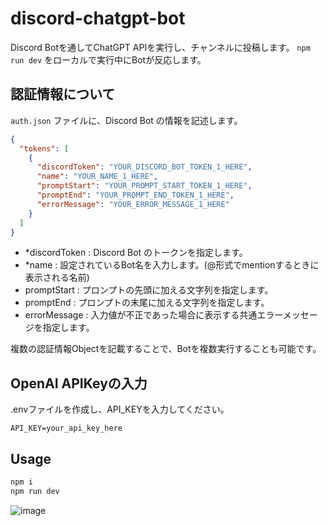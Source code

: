 # discord-chatgpt-bot

Discord Botを通してChatGPT APIを実行し、チャンネルに投稿します。
`npm run dev` をローカルで実行中にBotが反応します。

## 認証情報について

`auth.json` ファイルに、Discord Bot の情報を記述します。

```json
{
  "tokens": [
    {
      "discordToken": "YOUR_DISCORD_BOT_TOKEN_1_HERE",
      "name": "YOUR_NAME_1_HERE",
      "promptStart": "YOUR_PROMPT_START_TOKEN_1_HERE",
      "promptEnd": "YOUR_PROMPT_END_TOKEN_1_HERE",
      "errorMessage": "YOUR_ERROR_MESSAGE_1_HERE"
    }
  ]
}
```

- *discordToken : Discord Bot のトークンを指定します。
- *name : 設定されているBot名を入力します。(@形式でmentionするときに表示される名前)
- promptStart : プロンプトの先頭に加える文字列を指定します。
- promptEnd : プロンプトの末尾に加える文字列を指定します。
- errorMessage : 入力値が不正であった場合に表示する共通エラーメッセージを指定します。

複数の認証情報Objectを記載することで、Botを複数実行することも可能です。

## OpenAI APIKeyの入力

.envファイルを作成し、API_KEYを入力してください。

```env
API_KEY=your_api_key_here
```

## Usage

```zsh
npm i
npm run dev
```

![image](https://user-images.githubusercontent.com/18649842/224736640-b6541a04-a1f4-4c4a-811a-620e44028868.png)
